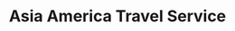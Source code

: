 ---
title: "Asia America Travel Service"
url: /portland/asia-america-travel-service/
shop: Reisebüro
---